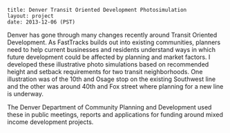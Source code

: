```
title: Denver Transit Oriented Development Photosimulation
layout: project
date: 2013-12-06 (PST)
```

Denver has gone through many changes recently around Transit Oriented Development.  As FastTracks builds out into existing communities, planners need to help current businesses and residents understand ways in which future development could be affected by planning and market factors.  I developed these illustrative photo simulations based on recommended height and setback requirements for two transit neighborhoods.  One illustration was of the 10th and Osage stop on the existing Southwest line and the other was around 40th and Fox street where planning for a new line is underway.

The Denver Department of Community Planning and Development used these in public meetings, reports and applications for funding around mixed income development projects.